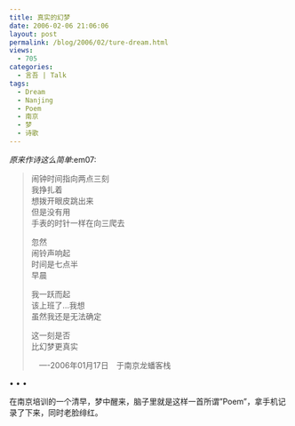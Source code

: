 ```yaml
---
title: 真实的幻梦
date: 2006-02-06 21:06:06
layout: post
permalink: /blog/2006/02/ture-dream.html
views:
  - 705
categories:
  - 言吾 | Talk
tags:
  - Dream
  - Nanjing
  - Poem
  - 南京
  - 梦
  - 诗歌
---
```

*原来作诗这么简单*:em07:

> 闹钟时间指向两点三刻  
> 我挣扎着  
> 想拨开眼皮跳出来  
> 但是没有用  
> 手表的时针一样在向三爬去
> 
> 忽然  
> 闹铃声响起  
> 时间是七点半  
> 早晨
> 
> 我一跃而起  
> 该上班了&#8230;我想  
> 虽然我还是无法确定
> 
> 这一刻是否  
> 比幻梦更真实
> 
> 　&#8212;-2006年01月17日　于南京龙蟠客栈

• • •

在南京培训的一个清早，梦中醒来，脑子里就是这样一首所谓&#8221;Poem&#8221;，拿手机记录了下来，同时老脸绯红。